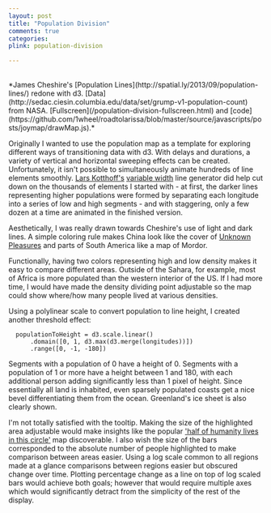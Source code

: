 ```yaml
---
layout: post
title: "Population Division"
comments: true
categories: 
plink: population-division

---
```


<div id='joymap'></div>

</br>
*James Cheshire's [Population Lines](http://spatial.ly/2013/09/population-lines/) redone with d3. [Data](http://sedac.ciesin.columbia.edu/data/set/grump-v1-population-count) from NASA. [Fullscreen](/population-division-fullscreen.html) and [code](https://github.com/1wheel/roadtolarissa/blob/master/source/javascripts/posts/joymap/drawMap.js).*

Originally I wanted to use the population map as a template for exploring different ways of transitioning data with d3. With delays and durations, a variety of vertical and horizontal sweeping effects can be created. Unfortunately, it isn't possible to simultaneously animate hundreds of line elements smoothly. [Lars Kotthoff's](http://4c.ucc.ie/~larsko/#other) [variable width](https://github.com/mbostock/d3/pull/448) line generator did help cut down on the thousands of elements I started with - at first, the darker lines representing higher populations were formed by separating each longitude into a series of low and high segments - and with staggering, only a few dozen at a time are animated in the finished version.    

Aesthetically, I was really drawn towards Cheshire's use of light and dark lines. A simple coloring rule makes China look like the cover of [Unknown Pleasures](http://www.youtube.com/watch?v=wVvoQIdD80U) and parts of South America like a map of Mordor. 

Functionally, having two colors representing high and low density makes it easy to compare different areas. Outside of the Sahara, for example, most of Africa is more populated than the western interior of the US. If I had more time, I would have made the density dividing point adjustable so the map could show where/how many people lived at various densities. 

Using a polylinear scale to convert population to line height, I created another threshold effect:

	  populationToHeight = d3.scale.linear()
	      .domain([0, 1, d3.max(d3.merge(longitudes))])
	      .range([0, -1, -180])

Segments with a population of 0 have a height of 0. Segments with a population of 1 or more have a height between 1 and 180, with each additional person adding significantly less than 1 pixel of height. Since essentially all land is inhabited, even sparsely populated coasts get a nice bevel differentiating them from the ocean. Greenland's ice sheet is also clearly shown.

I'm not totally satisfied with the tooltip. Making the size of the highlighted area adjustable would make insights like the popular ['half of humanity lives in this circle'](http://www.washingtonpost.com/blogs/worldviews/wp/2013/05/07/map-more-than-half-of-humanity-lives-within-this-circle/) map discoverable. I also wish the size of the bars corresponded to the absolute number of people highlighted to make comparison between areas easier. Using a log scale common to all regions made at a glance comparisons between regions easier but obscured change over time. Plotting percentage change as a line on top of log scaled bars would achieve both goals; however that would require multiple axes which would significantly detract from the simplicity of the rest of the display. 


<script src="/javascripts/libs/d3.3.13.js" type="text/javascript"></script>
<script src="/javascripts/posts/joymap/line-variable.js" type="text/javascript"></script>
<script src="/javascripts/posts/joymap/drawMap.js" type="text/javascript"></script>

<meta property="og:image" content="/images/thumbnails/joymap.png" />
